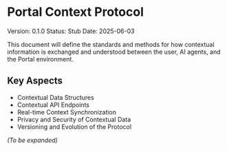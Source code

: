 # Portal Context Protocol

Version: 0.1.0
Status: Stub
Date: 2025-06-03

This document will define the standards and methods for how contextual information is exchanged and understood between the user, AI agents, and the Portal environment.

## Key Aspects

* Contextual Data Structures
* Contextual API Endpoints
* Real-time Context Synchronization
* Privacy and Security of Contextual Data
* Versioning and Evolution of the Protocol

*(To be expanded)*
